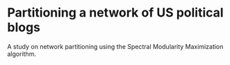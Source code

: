 # Partitioning a network of US political blogs
A study on network partitioning using the Spectral Modularity Maximization algorithm.
